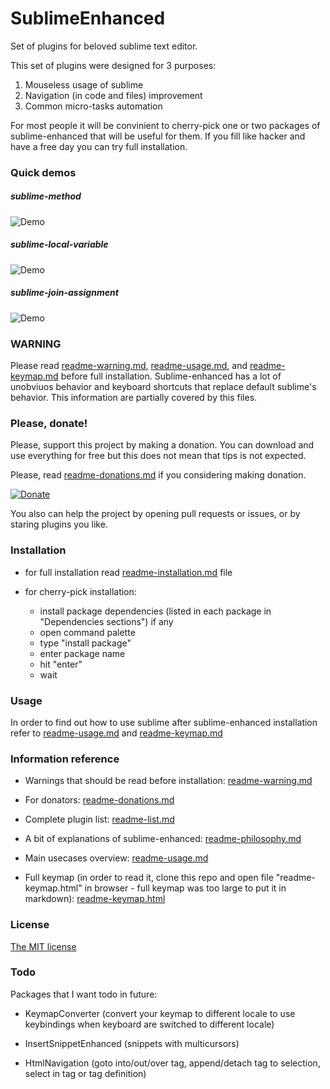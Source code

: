 # SublimeEnhanced

Set of plugins for beloved sublime text editor.

This set of plugins were designed for 3 purposes:

  1. Mouseless usage of sublime
  2. Navigation (in code and files) improvement
  2. Common micro-tasks automation

For most people it will be convinient to cherry-pick one or two packages of
sublime-enhanced that will be useful for them. If you fill like hacker and have
a free day you can try full installation.


### Quick demos


##### sublime-method

![Demo](https://raw.github.com/shagabutdinov/sublime-method/master/demo/demo.gif "Demo")


##### sublime-local-variable

![Demo](https://raw.github.com/shagabutdinov/sublime-local-variable/master/demo/demo.gif "Demo")


##### sublime-join-assignment

![Demo](https://raw.github.com/shagabutdinov/sublime-local-variable/master/demo/demo.gif "Demo")


### WARNING

Please read [readme-warning.md](https://github.com/shagabutdinov/sublime-enhanced/blob/master/readme-warning.md),
[readme-usage.md](https://github.com/shagabutdinov/sublime-enhanced/blob/master/readme-usage.md),
and [readme-keymap.md](https://github.com/shagabutdinov/sublime-enhanced/blob/master/readme-keymap.md)
before full installation. Sublime-enhanced has a lot of unobviuos behavior and
keyboard shortcuts that replace default sublime's behavior. This information are
partially covered by this files.


### Please, donate!

Please, support this project by making a donation. You can download and use
everything for free but this does not mean that tips is not expected.

Please, read [readme-donations.md](https://github.com/shagabutdinov/sublime-enhanced/blob/master/readme-donations.md)
if you considering making donation.

[![Donate](https://www.paypalobjects.com/en_US/i/btn/btn_donate_LG.gif)](https://www.paypal.com/cgi-bin/webscr?cmd=_s-xclick&hosted_button_id=GRYNNLPTV9BRG)

You also can help the project by opening pull requests or issues, or by staring
plugins you like.


### Installation

- for full installation read [readme-installation.md](https://github.com/shagabutdinov/sublime-enhanced/blob/master/readme-installation.md)
  file

- for cherry-pick installation:
  - install package dependencies (listed in each package in "Dependencies
    sections") if any
  - open command palette
  - type "install package"
  - enter package name
  - hit "enter"
  - wait


### Usage

In order to find out how to use sublime after sublime-enhanced installation
refer to [readme-usage.md](https://github.com/shagabutdinov/sublime-enhanced/blob/master/readme-usage.md)
and [readme-keymap.md](https://github.com/shagabutdinov/sublime-enhanced/blob/master/readme-keymap.md)


### Information reference

- Warnings that should be read before installation: [readme-warning.md](https://github.com/shagabutdinov/sublime-enhanced/blob/master/readme-warning.md)

- For donators: [readme-donations.md](https://github.com/shagabutdinov/sublime-enhanced/blob/master/readme-donations.md)

- Complete plugin list: [readme-list.md](https://github.com/shagabutdinov/sublime-enhanced/blob/master/readme-list.md)

- A bit of explanations of sublime-enhanced: [readme-philosophy.md](https://github.com/shagabutdinov/sublime-enhanced/blob/master/readme-philosophy.md)

- Main usecases overview: [readme-usage.md](https://github.com/shagabutdinov/sublime-enhanced/blob/master/readme-usage.md)

- Full keymap (in order to read it, clone this repo and open file
  "readme-keymap.html" in browser - full keymap was too large to put it in
  markdown): [readme-keymap.html](https://github.com/shagabutdinov/sublime-enhanced/blob/master/readme-keymap.html)


### License

[The MIT license](https://github.com/shagabutdinov/sublime-enhanced/blob/master/readme-license.md)


### Todo

Packages that I want todo in future:

- KeymapConverter (convert your keymap to different locale to use keybindings
  when keyboard are switched to different locale)

- InsertSnippetEnhanced (snippets with multicursors)

- HtmlNavigation (goto into/out/over tag, append/detach tag to selection, select
  in tag or tag definition)